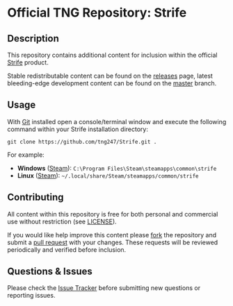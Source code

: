 # Official TNG Repository: Strife
## Description
This repository contains additional content for inclusion within the official [Strife](https://strife.com) product.

Stable redistributable content can be found on the [releases](https://github.com/tng247/Strife/releases) page, latest bleeding-edge development content can be found on the [master](https://github.com/tng247/Strife/tree/master) branch.

## Usage
With [Git](https://git-scm.com) installed open a console/terminal window and execute the following command within your Strife installation directory:

`git clone https://github.com/tng247/Strife.git .`

For example:

* **Windows** ([Steam](http://store.steampowered.com)): `C:\Program Files\Steam\steamapps\common\strife`
* **Linux** ([Steam](http://store.steampowered.com)): `~/.local/share/Steam/steamapps/common/strife`

## Contributing
All content within this repository is free for both personal and commercial use without restriction (see [LICENSE](LICENSE)).

If you would like help improve this content please [fork](https://help.github.com/articles/fork-a-repo) the repository and submit a [pull request](https://github.com/tng247/Strife/pull/new/master) with your changes. These requests will be reviewed periodically and verified before inclusion.

## Questions & Issues
Please check the [Issue Tracker](https://github.com/tng247/Strife/issues) before submitting new questions or reporting issues.
